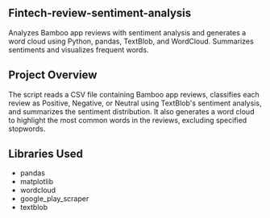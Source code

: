## Fintech-review-sentiment-analysis
Analyzes Bamboo app reviews with sentiment analysis and generates a word cloud using Python, pandas, TextBlob, and WordCloud. Summarizes sentiments and visualizes frequent words.

## Project Overview

The script reads a CSV file containing Bamboo app reviews, classifies each review as Positive, Negative, or Neutral using TextBlob's sentiment analysis, and summarizes the sentiment distribution. It also generates a word cloud to highlight the most common words in the reviews, excluding specified stopwords.

## Libraries Used
- pandas
- matplotlib
- wordcloud
- google_play_scraper
- textblob
